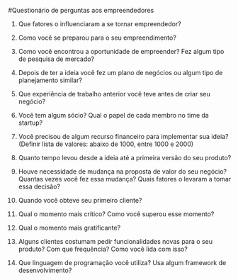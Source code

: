 #Questionário de perguntas aos empreendedores

1. Que fatores o influenciaram a se tornar empreendedor?

2. Como você se preparou para o seu empreendimento?

3. Como você encontrou a oportunidade de empreender? Fez algum tipo de pesquisa de mercado?

4. Depois de ter a ideia você fez um plano de negócios ou algum tipo de planejamento similar?

5. Que experiência de trabalho anterior você teve antes de criar seu negócio?

6. Você tem algum sócio? Qual o papel de cada membro no time da startup?

7. Você precisou de algum recurso financeiro para implementar sua ideia? (Definir lista de valores: abaixo de 1000, entre 1000 e 2000)

8. Quanto tempo levou desde a ideia até a primeira versão do seu produto?

9. Houve necessidade de mudança na proposta de valor do seu negócio? Quantas vezes você fez essa mudança? Quais fatores o levaram a tomar essa decisão?

10. Quando você obteve seu primeiro cliente?

11. Qual o momento mais crítico? Como você superou esse momento?

12. Qual o momento mais gratificante?

13. Alguns clientes costumam pedir funcionalidades novas para o seu produto? Com que frequência? Como você lida com isso?

14. Que linguagem de programação você utiliza? Usa algum framework de desenvolvimento?
